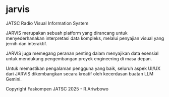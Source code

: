 # jarvis
JATSC Radio Visual Information System

JARVIS merupakan sebuah platform yang dirancang untuk menyederhanakan interpretasi data kompleks, melalui penyajian visual yang jernih dan interaktif.

JARVIS juga memegang peranan penting dalam menyajikan data esensial untuk mendukung pengembangan proyek engineering di masa depan.

Untuk memastikan pengalaman pengguna yang baik, seluruh aspek UI/UX dari JARVIS dikembangkan secara kreatif oleh kecerdasan buatan LLM Gemini.

Copyright Faskompen JATSC 2025 - R.Ariwbowo